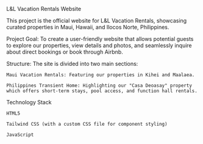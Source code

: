 L&L Vacation Rentals Website

This project is the official website for L&L Vacation Rentals, showcasing curated properties in Maui, Hawaii, and Ilocos Norte, Philippines.

Project Goal:
To create a user-friendly website that allows potential guests to explore our properties, view details and photos, and seamlessly inquire about direct bookings or book through Airbnb.

Structure:
The site is divided into two main sections:

    Maui Vacation Rentals: Featuring our properties in Kihei and Maalaea.

    Philippines Transient Home: Highlighting our "Casa Deoasay" property which offers short-term stays, pool access, and function hall rentals.

Technology Stack

    HTML5

    Tailwind CSS (with a custom CSS file for component styling)

    JavaScript

